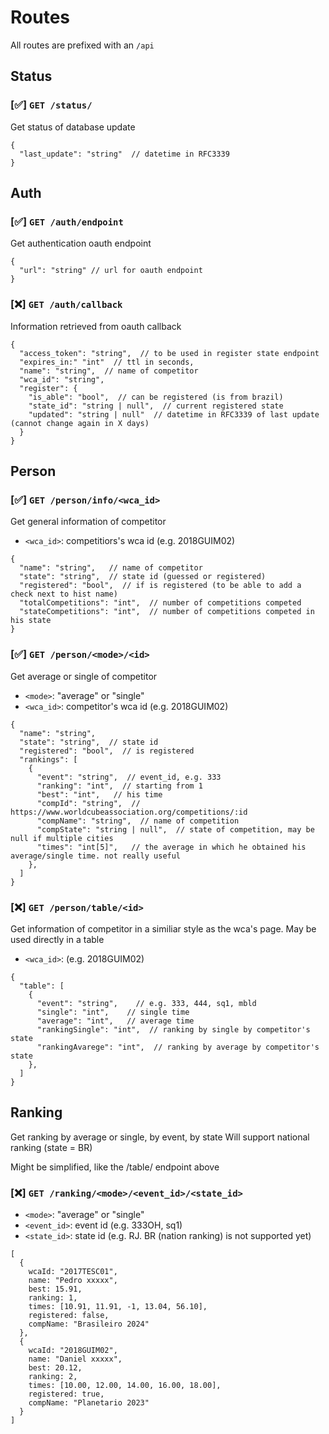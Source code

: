 # Routes

All routes are prefixed with an `/api`

## Status

### [✅] `GET /status/`

Get status of database update

```json5
{
  "last_update": "string"  // datetime in RFC3339
}
```

## Auth

### [✅] `GET /auth/endpoint`

Get authentication oauth endpoint

```json5
{
  "url": "string" // url for oauth endpoint
}
```

### [❌] `GET /auth/callback`

Information retrieved from oauth callback

```json5
{
  "access_token": "string",  // to be used in register state endpoint
  "expires_in:" "int"  // ttl in seconds,
  "name": "string",  // name of competitor
  "wca_id": "string",
  "register": {
    "is_able": "bool",  // can be registered (is from brazil)
    "state_id": "string | null",  // current registered state
    "updated": "string | null"  // datetime in RFC3339 of last update (cannot change again in X days)
  }
}
```

## Person

### [✅] `GET /person/info/<wca_id>`

Get general information of competitor

* `<wca_id>`: competitiors's wca id (e.g. 2018GUIM02)

```json5
{
  "name": "string",   // name of competitor
  "state": "string",  // state id (guessed or registered)
  "registered": "bool",  // if is registered (to be able to add a check next to hist name)
  "totalCompetitions": "int",  // number of competitions competed
  "stateCompetitions": "int",  // number of competitions competed in his state
}
```

### [✅] `GET /person/<mode>/<id>`

Get average or single of competitor

* `<mode>`: "average" or "single"
* `<wca_id>`: competitor's wca id (e.g. 2018GUIM02)

```json5
{
  "name": "string",
  "state": "string",  // state id
  "registered": "bool",  // is registered
  "rankings": [
    {
      "event": "string",  // event_id, e.g. 333
      "ranking": "int",  // starting from 1
      "best": "int",   // his time
      "compId": "string",  // https://www.worldcubeassociation.org/competitions/:id
      "compName": "string",  // name of competition
      "compState": "string | null",  // state of competition, may be null if multiple cities
      "times": "int[5]",   // the average in which he obtained his average/single time. not really useful
    },
  ]
}
```

### [❌] `GET /person/table/<id>`

Get information of competitor in a similiar style as the wca's page. May be used directly in a table

* `<wca_id>`:  (e.g. 2018GUIM02)

```json5
{
  "table": [
    {
      "event": "string",    // e.g. 333, 444, sq1, mbld
      "single": "int",    // single time
      "average": "int",   // average time
      "rankingSingle": "int",  // ranking by single by competitor's state
      "rankingAvarege": "int",  // ranking by average by competitor's state
    },
  ]
}
```

## Ranking

Get ranking by average or single, by event, by state
Will support national ranking (state = BR)

Might be simplified, like the /table/ endpoint above

### [❌] `GET /ranking/<mode>/<event_id>/<state_id>`

* `<mode>`: "average" or "single"
* `<event_id>`: event id (e.g. 333OH, sq1)
* `<state_id>`: state id (e.g. RJ. BR (nation ranking) is not supported yet)

```text
[
  {
    wcaId: "2017TESC01",
    name: "Pedro xxxxx",
    best: 15.91,
    ranking: 1,
    times: [10.91, 11.91, -1, 13.04, 56.10],
    registered: false,
    compName: "Brasileiro 2024"
  },
  {
    wcaId: "2018GUIM02",
    name: "Daniel xxxxx",
    best: 20.12,
    ranking: 2,
    times: [10.00, 12.00, 14.00, 16.00, 18.00],
    registered: true,
    compName: "Planetario 2023"
  }
]
```
